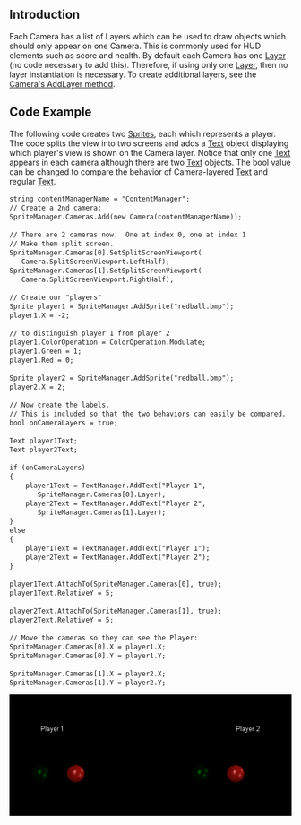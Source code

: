 ## Introduction

Each Camera has a list of Layers which can be used to draw objects which should only appear on one Camera. This is commonly used for HUD elements such as score and health. By default each Camera has one [Layer](/frb/docs/index.php?title=FlatRedBall.Graphics.Layer.md "FlatRedBall.Graphics.Layer") (no code necessary to add this). Therefore, if using only one [Layer](/frb/docs/index.php?title=FlatRedBall.Graphics.Layer.md "FlatRedBall.Graphics.Layer"), then no layer instantiation is necessary. To create additional layers, see the [Camera's AddLayer method](/frb/docs/index.php?title=FlatRedBall.Camera.AddLayer.md "FlatRedBall.Camera.AddLayer").

## Code Example

The following code creates two [Sprites](/frb/docs/index.php?title=FlatRedBall.Sprite.md "FlatRedBall.Sprite"), each which represents a player. The code splits the view into two screens and adds a [Text](/frb/docs/index.php?title=FlatRedBall.Graphics.Text.md "FlatRedBall.Graphics.Text") object displaying which player's view is shown on the Camera layer. Notice that only one [Text](/frb/docs/index.php?title=FlatRedBall.Graphics.Text.md "FlatRedBall.Graphics.Text") appears in each camera although there are two [Text](/frb/docs/index.php?title=FlatRedBall.Graphics.Text.md "FlatRedBall.Graphics.Text") objects. The bool value can be changed to compare the behavior of Camera-layered [Text](/frb/docs/index.php?title=FlatRedBall.Graphics.Text.md "FlatRedBall.Graphics.Text") and regular [Text](/frb/docs/index.php?title=FlatRedBall.Graphics.Text.md "FlatRedBall.Graphics.Text").

    string contentManagerName = "ContentManager";
    // Create a 2nd camera:
    SpriteManager.Cameras.Add(new Camera(contentManagerName));

    // There are 2 cameras now.  One at index 0, one at index 1
    // Make them split screen.
    SpriteManager.Cameras[0].SetSplitScreenViewport(
       Camera.SplitScreenViewport.LeftHalf);
    SpriteManager.Cameras[1].SetSplitScreenViewport(
       Camera.SplitScreenViewport.RightHalf);

    // Create our "players"
    Sprite player1 = SpriteManager.AddSprite("redball.bmp");
    player1.X = -2;

    // to distinguish player 1 from player 2
    player1.ColorOperation = ColorOperation.Modulate;
    player1.Green = 1;
    player1.Red = 0;

    Sprite player2 = SpriteManager.AddSprite("redball.bmp");
    player2.X = 2;

    // Now create the labels.
    // This is included so that the two behaviors can easily be compared.
    bool onCameraLayers = true;

    Text player1Text;
    Text player2Text;

    if (onCameraLayers)
    {
        player1Text = TextManager.AddText("Player 1", 
           SpriteManager.Cameras[0].Layer);
        player2Text = TextManager.AddText("Player 2", 
           SpriteManager.Cameras[1].Layer);
    }
    else
    {
        player1Text = TextManager.AddText("Player 1");
        player2Text = TextManager.AddText("Player 2");
    }

    player1Text.AttachTo(SpriteManager.Cameras[0], true);
    player1Text.RelativeY = 5;

    player2Text.AttachTo(SpriteManager.Cameras[1], true);
    player2Text.RelativeY = 5;

    // Move the cameras so they can see the Player:
    SpriteManager.Cameras[0].X = player1.X;
    SpriteManager.Cameras[0].Y = player1.Y;

    SpriteManager.Cameras[1].X = player2.X;
    SpriteManager.Cameras[1].Y = player2.Y;

![CameraLayers.png](/media/migrated_media-CameraLayers.png)
